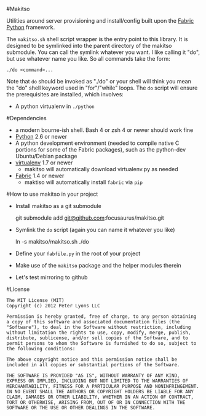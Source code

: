 #Makitso

Utilities around server provisioning and install/config built upon the [Fabric](http://fabfile.org) [Python](http://python.org) framework.

The `makitso.sh` shell script wrapper is the entry point to this library. It is designed to be symlinked into the parent directory of the makitso submodule. You can call the symlink whatever you want. I like calling it "do", but use whatever name you like. So all commands take the form:

    ./do <command>...

Note that `do` should be invoked as "./do" or your shell will think you mean the "do" shell keyword used in "for"/"while" loops. The `do` script will ensure the prerequisites are installed, which involves:

* A python virtualenv in `./python`

#Dependencies

* a modern bourne-ish shell. Bash 4 or zsh 4 or newer should work fine
* [Python](http://python.org) 2.6 or newer
* A python development environment (needed to compile native C portions for some of the Fabric packages), such as the python-dev Ubuntu/Debian package
* [virtualenv](http://pypi.python.org/pypi/virtualenv/) 1.7 or newer
    * makitso will automatically download virtualenv.py as needed
* [Fabric](http://fabfile.org) 1.4 or newer
    * maktiso will automatically install `fabric` via `pip`

#How to use makitso in your project

* Install makitso as a git submodule

    git submodule add git@github.com:focusaurus/makitso.git

* Symlink the `do` script (again you can name it whatever you like)

    ln -s makitso/makitso.sh ./do

* Define your `fabfile.py` in the root of your project
* Make use of the `makitso` package and the helper modules therein

* Let's test mirroring to github

#License

```
The MIT License (MIT)
Copyright (c) 2012 Peter Lyons LLC

Permission is hereby granted, free of charge, to any person obtaining a copy of this software and associated documentation files (the "Software"), to deal in the Software without restriction, including without limitation the rights to use, copy, modify, merge, publish, distribute, sublicense, and/or sell copies of the Software, and to permit persons to whom the Software is furnished to do so, subject to the following conditions:

The above copyright notice and this permission notice shall be included in all copies or substantial portions of the Software.

THE SOFTWARE IS PROVIDED "AS IS", WITHOUT WARRANTY OF ANY KIND, EXPRESS OR IMPLIED, INCLUDING BUT NOT LIMITED TO THE WARRANTIES OF MERCHANTABILITY, FITNESS FOR A PARTICULAR PURPOSE AND NONINFRINGEMENT. IN NO EVENT SHALL THE AUTHORS OR COPYRIGHT HOLDERS BE LIABLE FOR ANY CLAIM, DAMAGES OR OTHER LIABILITY, WHETHER IN AN ACTION OF CONTRACT, TORT OR OTHERWISE, ARISING FROM, OUT OF OR IN CONNECTION WITH THE SOFTWARE OR THE USE OR OTHER DEALINGS IN THE SOFTWARE.
```
